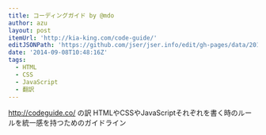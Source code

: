 ```yaml
---
title: コーディングガイド by @mdo
author: azu
layout: post
itemUrl: 'http://kia-king.com/code-guide/'
editJSONPath: 'https://github.com/jser/jser.info/edit/gh-pages/data/2014/09/index.json'
date: '2014-09-08T10:48:16Z'
tags:
  - HTML
  - CSS
  - JavaScript
  - 翻訳
---
```

http://codeguide.co/ の訳
HTMLやCSSやJavaScriptそれぞれを書く時のルールを統一感を持つためのガイドライン
